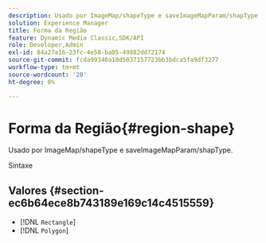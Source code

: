 ```yaml
---
description: Usado por ImageMap/shapeType e saveImageMapParam/shapType.
solution: Experience Manager
title: Forma da Região
feature: Dynamic Media Classic,SDK/API
role: Developer,Admin
exl-id: 84a27a16-23fc-4e58-ba05-49882dd72174
source-git-commit: fcda99340a18d5037157723bb3bdca5fa9df3277
workflow-type: tm+mt
source-wordcount: '20'
ht-degree: 0%

---
```


# Forma da Região{#region-shape}

Usado por ImageMap/shapeType e saveImageMapParam/shapType.

Sintaxe

## Valores {#section-ec6b64ece8b743189e169c14c4515559}

* [!DNL `Rectangle`]
* [!DNL `Polygon`]
